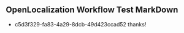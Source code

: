 ## OpenLocalization Workflow Test MarkDown
* c5d3f329-fa83-4a29-8dcb-49d423ccad52 thanks!

<!--HONumber=Sep16_HO1-->


